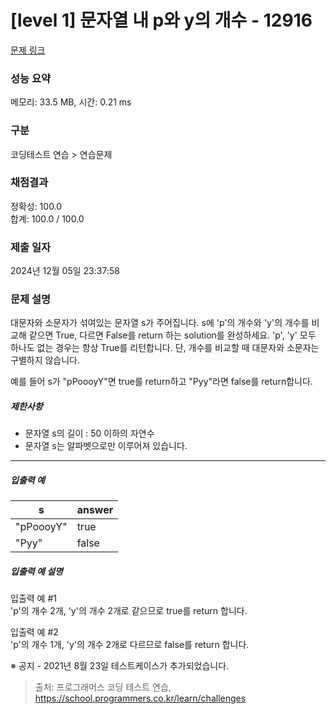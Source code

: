 # [level 1] 문자열 내 p와 y의 개수 - 12916 

[문제 링크](https://school.programmers.co.kr/learn/courses/30/lessons/12916) 

### 성능 요약

메모리: 33.5 MB, 시간: 0.21 ms

### 구분

코딩테스트 연습 > 연습문제

### 채점결과

정확성: 100.0<br/>합계: 100.0 / 100.0

### 제출 일자

2024년 12월 05일 23:37:58

### 문제 설명

<p>대문자와 소문자가 섞여있는 문자열 s가 주어집니다. s에 'p'의 개수와 'y'의 개수를 비교해 같으면 True, 다르면 False를 return 하는 solution를 완성하세요. 'p', 'y' 모두 하나도 없는 경우는 항상 True를 리턴합니다. 단, 개수를 비교할 때 대문자와 소문자는 구별하지 않습니다.</p>

<p>예를 들어 s가 "pPoooyY"면 true를 return하고 "Pyy"라면 false를 return합니다.</p>

<h5>제한사항</h5>

<ul>
<li>문자열 s의 길이 : 50 이하의 자연수</li>
<li>문자열 s는 알파벳으로만 이루어져 있습니다.</li>
</ul>

<hr>

<h5>입출력 예</h5>
<table class="table">
        <thead><tr>
<th>s</th>
<th>answer</th>
</tr>
</thead>
        <tbody><tr>
<td>"pPoooyY"</td>
<td>true</td>
</tr>
<tr>
<td>"Pyy"</td>
<td>false</td>
</tr>
</tbody>
      </table>
<h5>입출력 예 설명</h5>

<p>입출력 예 #1<br>
'p'의 개수 2개, 'y'의 개수 2개로 같으므로 true를 return 합니다.</p>

<p>입출력 예 #2<br>
'p'의 개수 1개, 'y'의 개수 2개로 다르므로 false를 return 합니다.</p>

<p>※ 공지 - 2021년 8월 23일 테스트케이스가 추가되었습니다.</p>


> 출처: 프로그래머스 코딩 테스트 연습, https://school.programmers.co.kr/learn/challenges